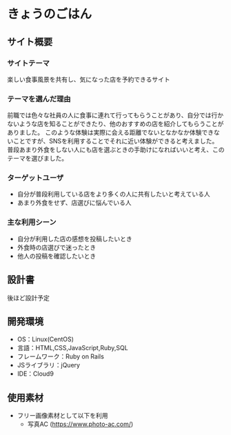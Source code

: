 # きょうのごはん　​
## サイト概要
### サイトテーマ
楽しい食事風景を共有し、気になった店を予約できるサイト
​
### テーマを選んだ理由
前職では色々な社員の人に食事に連れて行ってもらうことがあり、自分では行かないような店を知ることができたり、他のおすすめの店を紹介してもらうことがありました。
このような体験は実際に会える距離でないとなかなか体験できないことですが、SNSを利用することでそれに近い体験ができると考えました。
普段あまり外食をしない人にも店を選ぶときの手助けになればいいと考え、このテーマを選びました。
​
### ターゲットユーザ
- 自分が普段利用している店をより多くの人に共有したいと考えている人
- あまり外食をせず、店選びに悩んでいる人
​
### 主な利用シーン
- 自分が利用した店の感想を投稿したいとき
- 外食時の店選びで迷ったとき
- 他人の投稿を確認したいとき
​
## 設計書
後ほど設計予定
​
## 開発環境
- OS：Linux(CentOS)
- 言語：HTML,CSS,JavaScript,Ruby,SQL
- フレームワーク：Ruby on Rails
- JSライブラリ：jQuery
- IDE：Cloud9
​
## 使用素材
- フリー画像素材として以下を利用
  - 写真AC (https://www.photo-ac.com/)
